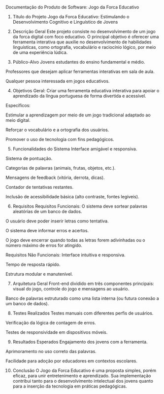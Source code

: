 Documentação do Produto de Software: Jogo da Forca Educativo
1. Título do Projeto
Jogo da Forca Educativo: Estimulando o Desenvolvimento Cognitivo e Linguístico de Jovens

2. Descrição Geral
Este projeto consiste no desenvolvimento de um jogo da forca digital com foco educativo. O principal objetivo é oferecer uma ferramenta interativa que auxilie no desenvolvimento de habilidades linguísticas, como ortografia, vocabulário e raciocínio lógico, por meio de uma experiência lúdica.

3. Público-Alvo
Jovens estudantes do ensino fundamental e médio.

Professores que desejam aplicar ferramentas interativas em sala de aula.

Qualquer pessoa interessada em jogos educativos.

4. Objetivos
Geral:
Criar uma ferramenta educativa interativa para apoiar o aprendizado da língua portuguesa de forma divertida e acessível.

Específicos:

Estimular a aprendizagem por meio de um jogo tradicional adaptado ao meio digital.

Reforçar o vocabulário e a ortografia dos usuários.

Promover o uso de tecnologia com fins pedagógicos.

5. Funcionalidades do Sistema
Interface amigável e responsiva.

Sistema de pontuação.

Categorias de palavras (animais, frutas, objetos, etc.).

Mensagens de feedback (vitória, derrota, dicas).

Contador de tentativas restantes.

Inclusão de acessibilidade básica (alto contraste, fontes legíveis).



6. Requisitos
Requisitos Funcionais:
O sistema deve sortear palavras aleatórias de um banco de dados.

O usuário deve poder inserir letras como tentativa.

O sistema deve informar erros e acertos.

O jogo deve encerrar quando todas as letras forem adivinhadas ou o número máximo de erros for atingido.

Requisitos Não Funcionais:
Interface intuitiva e responsiva.

Tempo de resposta rápido.

Estrutura modular e manutenível.

7. Arquitetura Geral
Front-end dividido em três componentes principais: visual do jogo, controle do jogo e mensagens ao usuário.

Banco de palavras estruturado como uma lista interna (ou futura conexão a um banco de dados).

8. Testes Realizados
Testes manuais com diferentes perfis de usuários.

Verificação da lógica de contagem de erros.

Testes de responsividade em dispositivos móveis.

9. Resultados Esperados
Engajamento dos jovens com a ferramenta.

Aprimoramento no uso correto das palavras.

Facilidade para adoção por educadores em contextos escolares.

10. Conclusão
O Jogo da Forca Educativo é uma proposta simples, porém eficaz, para unir entretenimento e aprendizado. Sua implementação contribui tanto para o desenvolvimento intelectual dos jovens quanto para a inserção da tecnologia em práticas pedagógicas.
